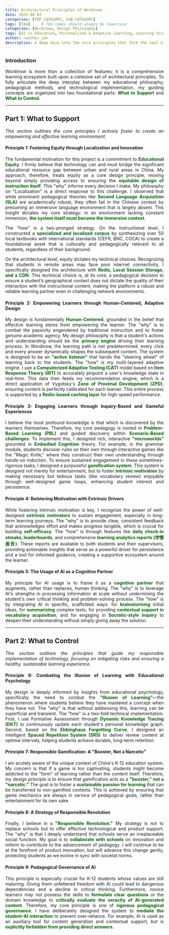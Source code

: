 ```yaml
---
title: Architectural Principles of Wordinow
date: 2025-08-03
categories: [TOP_CATEGORY, SUB_CATEGORY]
tags: [TAG]     # TAG names should always be lowercase
categories: [Wordinow, Design Philosophy]
tags: [AI in Education, Personalized & Adaptive Learning, Learning Sciences, Educational Equity, Generative AI, Gamification, Localized Corpus Construction, Pedagogical Governance of AI]
author: <author_id>        
description: A deep dive into the core principles that form the soul of Wordinow, guiding its mission to deliver a truly equitable, personalized, and responsible learning experience for every student.
---
```

<div style="text-align: justify;">
<h3>Introduction</h3>

<p>Wordinow is more than a collection of features; it is a comprehensive learning ecosystem built upon a cohesive set of architectural principles. To fully articulate the deep interplay between my educational philosophy, pedagogical methods, and technological implementation, my guiding concepts are organized into two foundational parts: <strong style="color: #006400;">What to Support</strong> and <strong style="color: #006400;">What to Control</strong>.</p>

<hr>

<h2>Part 1: What to Support</h2>
<p><em>This section outlines the core principles I actively foster to create an empowering and effective learning environment.</em></p>

<h4>Principle 1: Fostering Equity through Localization and Innovation</h4>

<p>The fundamental motivation for this project is a commitment to <strong style="color: #006400;">Educational Equity</strong>. I firmly believe that technology can and must bridge the significant educational resource gap between urban and rural areas in China. My approach, therefore, treats equity as a core design principle, moving beyond simply providing access to ensuring the <strong style="color: #006400;">equitable design of instruction itself</strong>. This "why" informs every decision I make. My philosophy on "Localization" is a direct response to this challenge. I observed that while prominent pedagogical theories like <strong style="color: #006400;">Second Language Acquisition (SLA)</strong> are academically robust, they often fail in the Chinese context by presuming an immersive language environment that is largely absent. This insight dictates my core strategy: in an environment lacking constant immersion, <strong style="color: #006400;">the system itself must become the immersive context</strong>.</p>

<p>The "how" is a two-pronged strategy. On the instructional level, I constructed a <strong style="color: #006400;">specialized and localized corpus</strong> by synthesizing over 50 local textbooks with international standards (CEFR, BNC, COCA) to create a foundational asset that is culturally and pedagogically relevant to all students, regardless of their background.</p>

<p>On the architectural level, equity dictates my technical choices. Recognizing that students in remote areas may face poor internet connectivity, I specifically designed the architecture with <strong style="color: #006400;">Redis, Local Session Storage, and a CDN</strong>. This technical choice is, at its core, a pedagogical decision to ensure a student’s geographical context does not dictate the quality of their interaction with the instructional content, making the platform a robust and reliable learning partner even in challenging network environments.</p>

<h4>Principle 2: Empowering Learners through Human-Centered, Adaptive Design</h4>

<p>My design is fundamentally <strong style="color: #006400;">Human-Centered</strong>, grounded in the belief that effective learning stems from empowering the learner. The "why" is to combat the passivity engendered by traditional instruction and to foster genuine academic agency. My design philosophy is that a student's actions and understanding should be the <strong style="color: #006400;">primary engine</strong> driving their learning process. In Wordinow, the learning path is not predetermined; every click and every answer dynamically shapes the subsequent content. The system is designed to be an <strong style="color: #006400;">"active listener"</strong> that hands the "steering wheel" of learning back to the students. The "how" is my multi-layered adaptive engine. I use a <strong style="color: #006400;">Computerized Adaptive Testing (CAT)</strong> model based on <strong style="color: #006400;">Item Response Theory (IRT)</strong> to accurately pinpoint a user's knowledge state in real-time. This data then feeds my recommendation engine, which is a direct application of Vygotsky's <strong style="color: #006400;">Zone of Proximal Development (ZPD)</strong>, ensuring content is perfectly calibrated for each learner. This entire process is supported by a <strong style="color: #006400;">Redis-based caching layer</strong> for high-speed performance.</p>

<h4>Principle 3: Engaging Learners through Inquiry-Based and Gameful Experiences</h4>

<p>I believe the most profound knowledge is that which is discovered by the learners themselves. Therefore, my core pedagogy is rooted in <strong style="color: #006400;">Problem-Based Learning (PBL)</strong> and guided discovery within <strong style="color: #006400;">Scenario-Based challenges</strong>. To implement this, I designed rich, interactive <strong style="color: #006400;">"microworlds"</strong> grounded in <strong style="color: #006400;">Embodied Cognition</strong> theory. For example, in the grammar module, students discover rules on their own through interactive games like the "Magic Knife," where they construct their own understanding through hands-on induction. To ensure sustained engagement in these sometimes-rigorous tasks, I designed a purposeful <strong style="color: #006400;">gamification system</strong>. This system is designed not merely for entertainment, but to foster <strong style="color: #006400;">intrinsic motivation</strong> by making necessary but tedious tasks (like vocabulary review) enjoyable through well-designed game loops, enhancing student interest and persistence.</p>

<h4>Principle 4: Bolstering Motivation with Extrinsic Drivers</h4>

<p>While fostering intrinsic motivation is key, I recognize the power of well-designed <strong style="color: #006400;">extrinsic motivators</strong> to sustain engagement, especially in long-term learning journeys. The "why" is to provide clear, consistent feedback that acknowledges effort and makes progress tangible, which is crucial for building <strong style="color: #006400;">self-efficacy</strong>. The "how" is through features like <strong style="color: #006400;">daily check-in streaks, leaderboards</strong>, and comprehensive <strong style="color: #006400;">learning analytics reports (学情报告)</strong>. These reports are available to both students and their supervisors, providing actionable insights that serve as a powerful driver for persistence and a tool for informed guidance, creating a supportive ecosystem around the learner.</p>

<h4>Principle 5: The Usage of AI as a Cognitive Partner</h4>

<p>My principle for AI usage is to frame it as a <strong style="color: #006400;">cognitive partner</strong> that augments, rather than replaces, human thinking. The "why" is to leverage AI's strengths in processing information at scale without undermining the student's own critical thinking and problem-solving process. The "how" is by integrating AI in specific, scaffolded ways: for <strong style="color: #006400;">brainstorming</strong> initial ideas, for <strong style="color: #006400;">summarizing</strong> complex texts, for providing <strong style="color: #006400;">contextual support in vocabulary acquisition</strong>, and for engaging in <strong style="color: #006400;">Socratic-style inquiry</strong> to deepen their understanding without simply giving away the solution.</p>

<hr>

<h2>Part 2: What to Control</h2>
<p><em>This section outlines the principles that guide my responsible implementation of technology, focusing on mitigating risks and ensuring a healthy, sustainable learning experience.</em></p>

<h4>Principle 6: Combating the Illusion of Learning with Educational Psychology</h4>

<p>My design is deeply informed by insights from educational psychology, specifically the need to combat the <strong style="color: #006400;">"Illusion of Learning"</strong>—the phenomenon where students believe they have mastered a concept when they have not. The "why" is that without addressing this, learning can be superficial and transient. The "how" is a two-fold technical implementation. First, I use Formative Assessment through <strong style="color: #006400;">Dynamic Knowledge Tracing (DKT)</strong> to continuously update each student's personal knowledge graph. Second, based on the <strong style="color: #006400;">Ebbinghaus Forgetting Curve</strong>, I designed an intelligent <strong style="color: #006400;">Spaced Repetition System (SRS)</strong> to deliver review content at optimal intervals, helping students achieve durable, long-term retention.</p>

<h4>Principle 7: Responsible Gamification: A "Booster, Not a Narcotic"</h4>

<p>I am acutely aware of the unique context of China's K-12 education system. My concern is that if a game is too captivating, students might become addicted to the "form" of learning rather than the content itself. Therefore, my design principle is to ensure that gamification acts as a <strong style="color: #006400;">"booster," not a "narcotic."</strong> The goal is to foster a <strong style="color: #006400;">sustainable passion for learning</strong> that can be transferred to non-gamified contexts. This is achieved by ensuring that game mechanics are always in service of pedagogical goals, rather than entertainment for its own sake.</p>

<h4>Principle 8: A Strategy of Responsible Revolution</h4>

<p>Finally, I believe in a <strong style="color: #006400;">"Responsible Revolution."</strong> My strategy is not to replace schools but to offer effective technological and product support. The "why" is that I deeply understand that schools serve an irreplaceable social function. My goal is to <strong style="color: #006400;">collaborate with schools</strong> on innovation and reform to contribute to the advancement of pedagogy. I will continue to be at the forefront of product innovation, but will advance this change gently, protecting students as we evolve in sync with societal norms.</p>

<h4>Principle 9: Pedagogical Governance of AI</h4>

<p>This principle is especially crucial for K-12 students whose values are still maturing. Giving them unfettered freedom with AI could lead to dangerous dependencies and a decline in critical thinking. Furthermore, novice learners may not possess the skills to <strong style="color: #006400;">formulate clear questions</strong> or the domain knowledge to <strong style="color: #006400;">critically evaluate the veracity of AI-generated content</strong>. Therefore, my core principle is one of <strong style="color: #006400;">rigorous pedagogical governance</strong>. I have deliberately designed the system to <strong style="color: #006400;">mediate the student-AI interaction</strong> to prevent over-reliance. For example, AI is used as an auxiliary tool for content generation and contextual support, but is <strong style="color: #006400;">explicitly forbidden from providing direct answers</strong>.</p>


</div>
